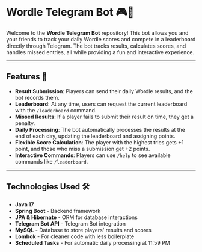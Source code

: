 # Wordle Telegram Bot 🎮🤖

Welcome to the **Wordle Telegram Bot** repository! This bot allows you and your friends to track your daily Wordle scores and compete in a leaderboard directly through Telegram. The bot tracks results, calculates scores, and handles missed entries, all while providing a fun and interactive experience.

---

## Features 🚀

- **Result Submission**: Players can send their daily Wordle results, and the bot records them.
- **Leaderboard**: At any time, users can request the current leaderboard with the `/leaderboard` command.
- **Missed Results**: If a player fails to submit their result on time, they get a penalty.
- **Daily Processing**: The bot automatically processes the results at the end of each day, updating the leaderboard and assigning points.
- **Flexible Score Calculation**: The player with the highest tries gets +1 point, and those who miss a submission get +2 points.
- **Interactive Commands**: Players can use `/help` to see available commands like `/leaderboard`.

---

## Technologies Used 🛠️

- **Java 17**
- **Spring Boot** - Backend framework
- **JPA & Hibernate** - ORM for database interactions
- **Telegram Bot API** - Telegram Bot integration
- **MySQL** - Database to store players' results and scores
- **Lombok** - For cleaner code with less boilerplate
- **Scheduled Tasks** - For automatic daily processing at 11:59 PM
